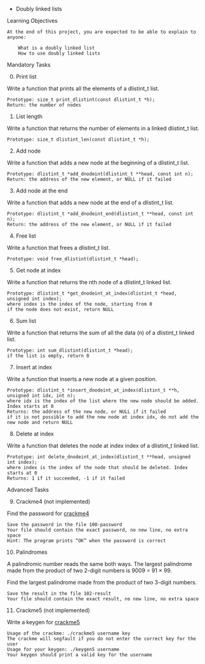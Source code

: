  - Doubly linked lists

Learning Objectives

    At the end of this project, you are expected to be able to explain to anyone:

        What is a doubly linked list
        How to use doubly linked lists
Mandatory Tasks

0. Print list

Write a function that prints all the elements of a dlistint_t list.

    Prototype: size_t print_dlistint(const dlistint_t *h);
    Return: the number of nodes
1. List length

Write a function that returns the number of elements in a linked dlistint_t list.

    Prototype: size_t dlistint_len(const dlistint_t *h);
2. Add node

Write a function that adds a new node at the beginning of a dlistint_t list.

    Prototype: dlistint_t *add_dnodeint(dlistint_t **head, const int n);
    Return: the address of the new element, or NULL if it failed
3. Add node at the end

Write a function that adds a new node at the end of a dlistint_t list.

    Prototype: dlistint_t *add_dnodeint_end(dlistint_t **head, const int n);
    Return: the address of the new element, or NULL if it failed
4. Free list

Write a function that frees a dlistint_t list.

    Prototype: void free_dlistint(dlistint_t *head);
5. Get node at index

Write a function that returns the nth node of a dlistint_t linked list.

    Prototype: dlistint_t *get_dnodeint_at_index(dlistint_t *head, unsigned int index);
    where index is the index of the node, starting from 0
    if the node does not exist, return NULL
6. Sum list

Write a function that returns the sum of all the data (n) of a dlistint_t linked list.

    Prototype: int sum_dlistint(dlistint_t *head);
    if the list is empty, return 0
7. Insert at index

Write a function that inserts a new node at a given position.

    Prototype: dlistint_t *insert_dnodeint_at_index(dlistint_t **h, unsigned int idx, int n);
    where idx is the index of the list where the new node should be added. Index starts at 0
    Returns: the address of the new node, or NULL if it failed
    if it is not possible to add the new node at index idx, do not add the new node and return NULL
8. Delete at index

Write a function that deletes the node at index index of a dlistint_t linked list.

    Prototype: int delete_dnodeint_at_index(dlistint_t **head, unsigned int index);
    where index is the index of the node that should be deleted. Index starts at 0
    Returns: 1 if it succeeded, -1 if it failed
Advanced Tasks

9. Crackme4 (not implemented)

Find the password for [crackme4](https://github.com/holbertonschool/0x17.c)

    Save the password in the file 100-password
    Your file should contain the exact password, no new line, no extra space
    Hint: The program prints “OK” when the password is correct
10. Palindromes

A palindromic number reads the same both ways. The largest palindrome made from the product of two 2-digit numbers is 9009 = 91 × 99.

Find the largest palindrome made from the product of two 3-digit numbers.

    Save the result in the file 102-result
    Your file should contain the exact result, no new line, no extra space
11. Crackme5 (not implemented)

Write a keygen for [crackme5](https://github.com/holbertonschool/0x17.c)

    Usage of the crackme: ./crackme5 username key
    The crackme will segfault if you do not enter the correct key for the user
    Usage for your keygen: ./keygen5 username
    Your keygen should print a valid key for the username
    
    
